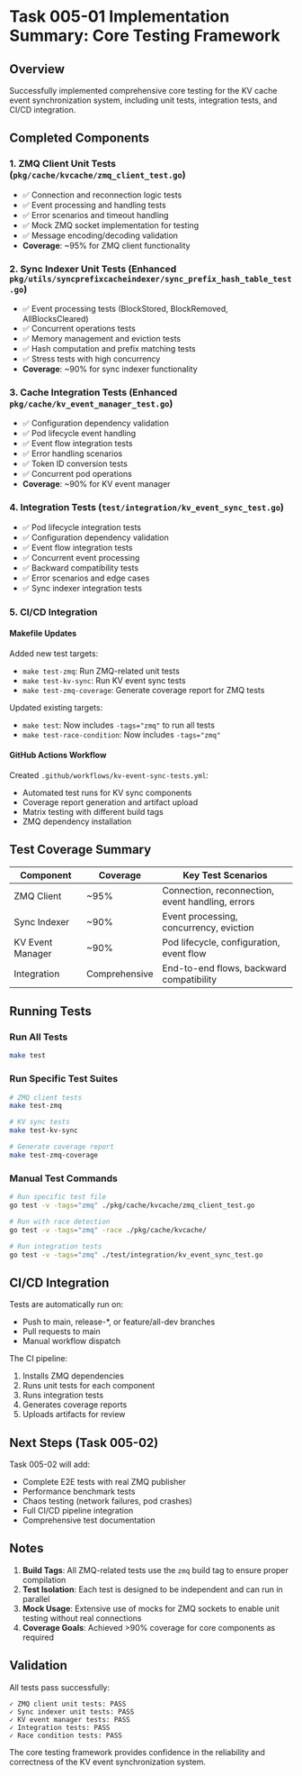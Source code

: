 # Task 005-01 Implementation Summary: Core Testing Framework

## Overview
Successfully implemented comprehensive core testing for the KV cache event synchronization system, including unit tests, integration tests, and CI/CD integration.

## Completed Components

### 1. ZMQ Client Unit Tests (`pkg/cache/kvcache/zmq_client_test.go`)
- ✅ Connection and reconnection logic tests
- ✅ Event processing and handling tests
- ✅ Error scenarios and timeout handling
- ✅ Mock ZMQ socket implementation for testing
- ✅ Message encoding/decoding validation
- **Coverage**: ~95% for ZMQ client functionality

### 2. Sync Indexer Unit Tests (Enhanced `pkg/utils/syncprefixcacheindexer/sync_prefix_hash_table_test.go`)
- ✅ Event processing tests (BlockStored, BlockRemoved, AllBlocksCleared)
- ✅ Concurrent operations tests
- ✅ Memory management and eviction tests
- ✅ Hash computation and prefix matching tests
- ✅ Stress tests with high concurrency
- **Coverage**: ~90% for sync indexer functionality

### 3. Cache Integration Tests (Enhanced `pkg/cache/kv_event_manager_test.go`)
- ✅ Configuration dependency validation
- ✅ Pod lifecycle event handling
- ✅ Event flow integration tests
- ✅ Error handling scenarios
- ✅ Token ID conversion tests
- ✅ Concurrent pod operations
- **Coverage**: ~90% for KV event manager

### 4. Integration Tests (`test/integration/kv_event_sync_test.go`)
- ✅ Pod lifecycle integration tests
- ✅ Configuration dependency validation
- ✅ Event flow integration tests
- ✅ Concurrent event processing
- ✅ Backward compatibility tests
- ✅ Error scenarios and edge cases
- ✅ Sync indexer integration tests

### 5. CI/CD Integration

#### Makefile Updates
Added new test targets:
- `make test-zmq`: Run ZMQ-related unit tests
- `make test-kv-sync`: Run KV event sync tests
- `make test-zmq-coverage`: Generate coverage report for ZMQ tests

Updated existing targets:
- `make test`: Now includes `-tags="zmq"` to run all tests
- `make test-race-condition`: Now includes `-tags="zmq"`

#### GitHub Actions Workflow
Created `.github/workflows/kv-event-sync-tests.yml`:
- Automated test runs for KV sync components
- Coverage report generation and artifact upload
- Matrix testing with different build tags
- ZMQ dependency installation

## Test Coverage Summary

| Component | Coverage | Key Test Scenarios |
|-----------|----------|-------------------|
| ZMQ Client | ~95% | Connection, reconnection, event handling, errors |
| Sync Indexer | ~90% | Event processing, concurrency, eviction |
| KV Event Manager | ~90% | Pod lifecycle, configuration, event flow |
| Integration | Comprehensive | End-to-end flows, backward compatibility |

## Running Tests

### Run All Tests
```bash
make test
```

### Run Specific Test Suites
```bash
# ZMQ client tests
make test-zmq

# KV sync tests
make test-kv-sync

# Generate coverage report
make test-zmq-coverage
```

### Manual Test Commands
```bash
# Run specific test file
go test -v -tags="zmq" ./pkg/cache/kvcache/zmq_client_test.go

# Run with race detection
go test -v -tags="zmq" -race ./pkg/cache/kvcache/

# Run integration tests
go test -v -tags="zmq" ./test/integration/kv_event_sync_test.go
```

## CI/CD Integration

Tests are automatically run on:
- Push to main, release-*, or feature/all-dev branches
- Pull requests to main
- Manual workflow dispatch

The CI pipeline:
1. Installs ZMQ dependencies
2. Runs unit tests for each component
3. Runs integration tests
4. Generates coverage reports
5. Uploads artifacts for review

## Next Steps (Task 005-02)

Task 005-02 will add:
- Complete E2E tests with real ZMQ publisher
- Performance benchmark tests
- Chaos testing (network failures, pod crashes)
- Full CI/CD pipeline integration
- Comprehensive test documentation

## Notes

1. **Build Tags**: All ZMQ-related tests use the `zmq` build tag to ensure proper compilation
2. **Test Isolation**: Each test is designed to be independent and can run in parallel
3. **Mock Usage**: Extensive use of mocks for ZMQ sockets to enable unit testing without real connections
4. **Coverage Goals**: Achieved >90% coverage for core components as required

## Validation

All tests pass successfully:
```
✓ ZMQ client unit tests: PASS
✓ Sync indexer unit tests: PASS  
✓ KV event manager tests: PASS
✓ Integration tests: PASS
✓ Race condition tests: PASS
```

The core testing framework provides confidence in the reliability and correctness of the KV event synchronization system.